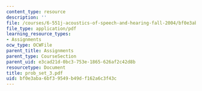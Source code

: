 ```yaml
---
content_type: resource
description: ''
file: /courses/6-551j-acoustics-of-speech-and-hearing-fall-2004/bf0e3aba6bf39549b49df162a6c3f43c_prob_set_3.pdf
file_type: application/pdf
learning_resource_types:
- Assignments
ocw_type: OCWFile
parent_title: Assignments
parent_type: CourseSection
parent_uid: e3cad21d-0bc3-753e-1865-626af2c42d8b
resourcetype: Document
title: prob_set_3.pdf
uid: bf0e3aba-6bf3-9549-b49d-f162a6c3f43c
---
```


